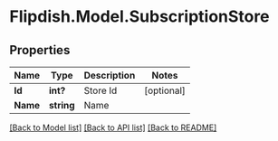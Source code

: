 # Flipdish.Model.SubscriptionStore
## Properties

Name | Type | Description | Notes
------------ | ------------- | ------------- | -------------
**Id** | **int?** | Store Id | [optional] 
**Name** | **string** | Name | 

[[Back to Model list]](../README.md#documentation-for-models) [[Back to API list]](../README.md#documentation-for-api-endpoints) [[Back to README]](../README.md)

